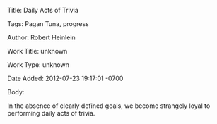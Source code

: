 Title:  Daily Acts of Trivia

Tags:   Pagan Tuna, progress

Author: Robert Heinlein

Work Title: unknown

Work Type: unknown

Date Added: 2012-07-23 19:17:01 -0700

Body: 

In the absence of clearly defined goals, we become strangely loyal to performing daily acts of trivia.

